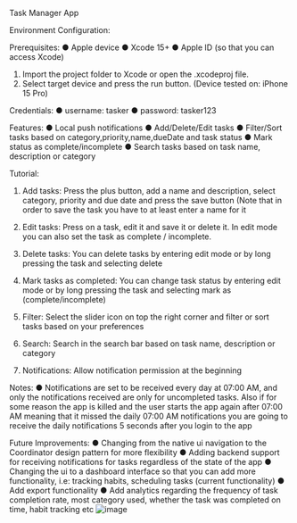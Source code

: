 Task Manager App

Environment Configuration:

Prerequisites:
●	Apple device
●	Xcode 15+
●	Apple ID (so that you can access Xcode)
1.	Import the project folder to Xcode or open the .xcodeproj file.
2.	Select target device and press the run button. (Device tested on: iPhone 15 Pro)
   
Credentials:
●	username: tasker
●	password: tasker123

Features:
●	Local push notifications
●	Add/Delete/Edit tasks
●	Filter/Sort tasks based on category,priority,name,dueDate and task status
●	Mark status as complete/incomplete
●	Search tasks based on task name, description or category

Tutorial:
1.	Add tasks:
Press the plus button, add a name and description, select category, priority and due date and press the save button (Note that in order to save the task you have to at least enter a name for it

2.	Edit tasks:
Press on a task, edit it and save it or delete it. In edit mode you can also set the task as complete / incomplete.

4.	Delete tasks:
You can delete tasks by entering edit mode or by long pressing the task and selecting delete

6.	Mark tasks as completed:
You can change task status by entering edit mode or by long pressing the task and selecting mark as (complete/incomplete)

8.	Filter:
Select the slider icon on top the right corner and filter or sort tasks based on your preferences

10.	Search:
Search in the search bar based on task name, description or category

12.	Notifications:
Allow notification permission at the beginning

Notes:
●	Notifications are set to be received every day at 07:00 AM, and only the notifications received are only for uncompleted tasks. Also if for some reason the app is killed and the user starts the app again after 07:00 AM meaning that it missed the daily 07:00 AM notifications you are going to receive the daily notifications 5 seconds after you login to the app

Future Improvements:
●	Changing from the native ui navigation to the Coordinator design pattern for more flexibility
●	Adding backend support for receiving notifications for tasks regardless of the state of the app
●	Changing the ui to a dashboard interface so that you can add more
functionality, i.e: tracking habits, scheduling tasks (current functionality)
●	Add export functionality
●	Add analytics regarding the frequency of task completion rate, most category used, whether the task was completed on time, habit tracking etc
![image](https://github.com/user-attachments/assets/10794491-3937-4d24-9826-f0cea91d3451)
